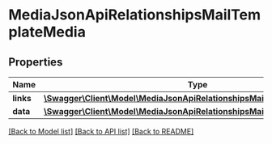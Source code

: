 # MediaJsonApiRelationshipsMailTemplateMedia

## Properties
Name | Type | Description | Notes
------------ | ------------- | ------------- | -------------
**links** | [**\Swagger\Client\Model\MediaJsonApiRelationshipsMailTemplateMediaLinks**](MediaJsonApiRelationshipsMailTemplateMediaLinks.md) |  | [optional] 
**data** | [**\Swagger\Client\Model\MediaJsonApiRelationshipsMailTemplateMediaData[]**](MediaJsonApiRelationshipsMailTemplateMediaData.md) |  | [optional] 

[[Back to Model list]](../../README.md#documentation-for-models) [[Back to API list]](../../README.md#documentation-for-api-endpoints) [[Back to README]](../../README.md)

